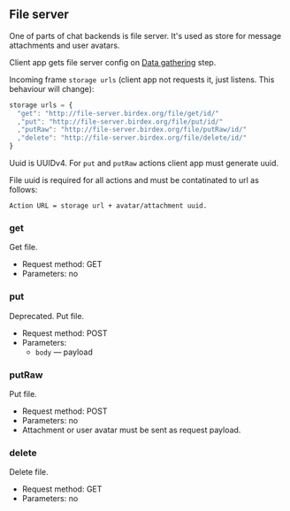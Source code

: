 ## File server
One of parts of chat backends is file server. It's used as store for message attachments and user avatars.

Client app gets file server config on [Data gathering](/basic-principes.md#data-gathering) step.

Incoming frame `storage urls` (client app not requests it, just listens. This behaviour will change):
```javascript
storage urls = {
  "get": "http://file-server.birdex.org/file/get/id/"
  ,"put": "http://file-server.birdex.org/file/put/id/"
  ,"putRaw": "http://file-server.birdex.org/file/putRaw/id/"
  ,"delete": "http://file-server.birdex.org/file/delete/id/"
}
```

Uuid is UUIDv4. For `put` and `putRaw` actions client app must generate uuid.

File uuid is required for all actions and must be contatinated to url as follows:
```
Action URL = storage url + avatar/attachment uuid.
```

### get
Get file.
- Request method: GET
- Parameters: no

### put
Deprecated. Put file.
- Request method: POST
- Parameters:
  - `body` — payload

### putRaw
Put file.
- Request method: POST
- Parameters: no
- Attachment or user avatar must be sent as request payload.

### delete
Delete file.
- Request method: GET
- Parameters: no
